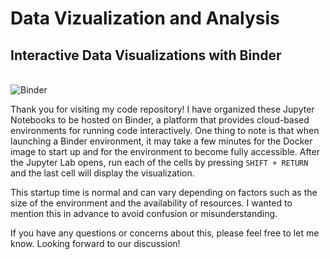 # Data Vizualization and Analysis

## Interactive Data Visualizations with Binder

<br>
<img src="../img/launch_binder.png" alt="Binder">
<br>

Thank you for visiting my code repository! I have organized these Jupyter Notebooks to be hosted on Binder, a platform that provides cloud-based environments for running code interactively. One thing to note is that when launching a Binder environment, it may take a few minutes for the Docker image to start up and for the environment to become fully accessible. After the Jupyter Lab opens, run each of the cells by pressing `SHIFT + RETURN` and the last cell will display the visualization.

This startup time is normal and can vary depending on factors such as the size of the environment and the availability of resources. I wanted to mention this in advance to avoid confusion or misunderstanding.

If you have any questions or concerns about this, please feel free to let me know. Looking forward to our discussion!
